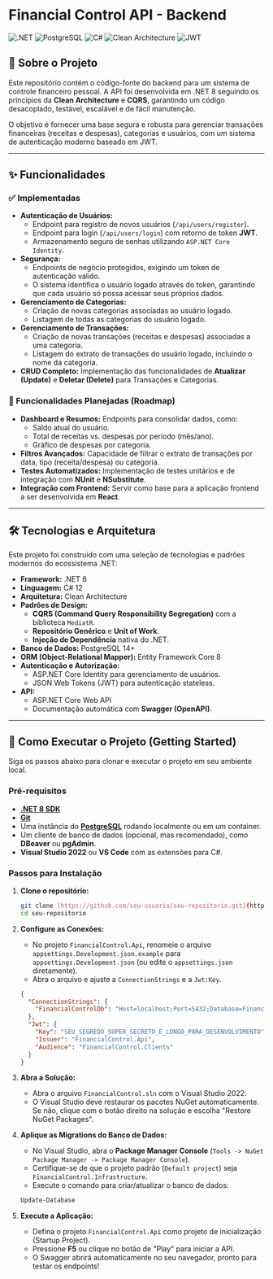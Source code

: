 # Financial Control API - Backend

![.NET](https://img.shields.io/badge/.NET-8-512BD4?logo=dotnet)
![PostgreSQL](https://img.shields.io/badge/PostgreSQL-14-4169E1?logo=postgresql)
![C#](https://img.shields.io/badge/C%23-11-239120?logo=c-sharp)
![Clean Architecture](https://img.shields.io/badge/Architecture-Clean-orange)
![JWT](https://img.shields.io/badge/Auth-JWT-black?logo=jsonwebtokens)

## 🎯 Sobre o Projeto

Este repositório contém o código-fonte do backend para um sistema de controle financeiro pessoal. A API foi desenvolvida em .NET 8 seguindo os princípios da **Clean Architecture** e **CQRS**, garantindo um código desacoplado, testável, escalável e de fácil manutenção.

O objetivo é fornecer uma base segura e robusta para gerenciar transações financeiras (receitas e despesas), categorias e usuários, com um sistema de autenticação moderno baseado em JWT.

---

## ✨ Funcionalidades

### ✅ Implementadas

* **Autenticação de Usuários:**
    * Endpoint para registro de novos usuários (`/api/users/register`).
    * Endpoint para login (`/api/users/login`) com retorno de token **JWT**.
    * Armazenamento seguro de senhas utilizando `ASP.NET Core Identity`.
* **Segurança:**
    * Endpoints de negócio protegidos, exigindo um token de autenticação válido.
    * O sistema identifica o usuário logado através do token, garantindo que cada usuário só possa acessar seus próprios dados.
* **Gerenciamento de Categorias:**
    * Criação de novas categorias associadas ao usuário logado.
    * Listagem de todas as categorias do usuário logado.
* **Gerenciamento de Transações:**
    * Criação de novas transações (receitas e despesas) associadas a uma categoria.
    * Listagem do extrato de transações do usuário logado, incluindo o nome da categoria.
* **CRUD Completo:** Implementação das funcionalidades de **Atualizar (Update)** e **Deletar (Delete)** para Transações e Categorias.
  
### 🚀 Funcionalidades Planejadas (Roadmap)

* **Dashboard e Resumos:** Endpoints para consolidar dados, como:
    * Saldo atual do usuário.
    * Total de receitas vs. despesas por período (mês/ano).
    * Gráfico de despesas por categoria.
* **Filtros Avançados:** Capacidade de filtrar o extrato de transações por data, tipo (receita/despesa) ou categoria.
* **Testes Automatizados:** Implementação de testes unitários e de integração com **NUnit** e **NSubstitute**.
* **Integração com Frontend:** Servir como base para a aplicação frontend a ser desenvolvida em **React**.

---

## 🛠️ Tecnologias e Arquitetura

Este projeto foi construído com uma seleção de tecnologias e padrões modernos do ecossistema .NET:

* **Framework:** .NET 8
* **Linguagem:** C# 12
* **Arquitetura:** Clean Architecture
* **Padrões de Design:**
    * **CQRS (Command Query Responsibility Segregation)** com a biblioteca `MediatR`.
    * **Repositório Genérico** e **Unit of Work**.
    * **Injeção de Dependência** nativa do .NET.
* **Banco de Dados:** PostgreSQL 14+
* **ORM (Object-Relational Mapper):** Entity Framework Core 8
* **Autenticação e Autorização:**
    * ASP.NET Core Identity para gerenciamento de usuários.
    * JSON Web Tokens (JWT) para autenticação stateless.
* **API:**
    * ASP.NET Core Web API
    * Documentação automática com **Swagger (OpenAPI)**.

---

## 🚀 Como Executar o Projeto (Getting Started)

Siga os passos abaixo para clonar e executar o projeto em seu ambiente local.

### Pré-requisitos

* **[.NET 8 SDK](https://dotnet.microsoft.com/download/dotnet/8.0)**
* **[Git](https://git-scm.com/)**
* Uma instância do **[PostgreSQL](https://www.postgresql.org/download/)** rodando localmente ou em um container.
* Um cliente de banco de dados (opcional, mas recomendado), como **DBeaver** ou **pgAdmin**.
* **Visual Studio 2022** ou **VS Code** com as extensões para C#.

### Passos para Instalação

1.  **Clone o repositório:**
    ```bash
    git clone [https://github.com/seu-usuario/seu-repositorio.git](https://github.com/seu-usuario/seu-repositorio.git)
    cd seu-repositorio
    ```

2.  **Configure as Conexões:**
    * No projeto `FinancialControl.Api`, renomeie o arquivo `appsettings.Development.json.example` para `appsettings.Development.json` (ou edite o `appsettings.json` diretamente).
    * Abra o arquivo e ajuste a `ConnectionStrings` e a `Jwt:Key`.

    ```json
    {
      "ConnectionStrings": {
        "FinancialControlDb": "Host=localhost;Port=5432;Database=FinancialControlDb;Username=postgres;Password=sua_senha_aqui"
      },
      "Jwt": {
        "Key": "SEU_SEGREDO_SUPER_SECRETO_E_LONGO_PARA_DESENVOLVIMENTO",
        "Issuer": "FinancialControl.Api",
        "Audience": "FinancialControl.Clients"
      }
    }
    ```

3.  **Abra a Solução:**
    * Abra o arquivo `FinancialControl.sln` com o Visual Studio 2022.
    * O Visual Studio deve restaurar os pacotes NuGet automaticamente. Se não, clique com o botão direito na solução e escolha "Restore NuGet Packages".

4.  **Aplique as Migrations do Banco de Dados:**
    * No Visual Studio, abra o **Package Manager Console** (`Tools -> NuGet Package Manager -> Package Manager Console`).
    * Certifique-se de que o projeto padrão (`Default project`) seja `FinancialControl.Infrastructure`.
    * Execute o comando para criar/atualizar o banco de dados:
    ```powershell
    Update-Database
    ```

5.  **Execute a Aplicação:**
    * Defina o projeto `FinancialControl.Api` como projeto de inicialização (Startup Project).
    * Pressione **F5** ou clique no botão de "Play" para iniciar a API.
    * O Swagger abrirá automaticamente no seu navegador, pronto para testar os endpoints!
